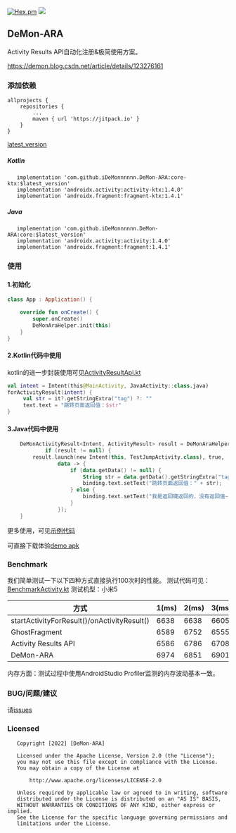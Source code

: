 [![Hex.pm](https://img.shields.io/badge/Jetpack-AndroidX-orange)]() [![](https://jitpack.io/v/iDeMonnnnnn/DeMon-ARA.svg)](https://jitpack.io/#iDeMonnnnnn/DeMon-ARA)
## DeMon-ARA
Activity Results API自动化注册&极简使用方案。

<https://demon.blog.csdn.net/article/details/123276161>

### 添加依赖

```
allprojects {
	repositories {
		...
		maven { url 'https://jitpack.io' }
	}
}
```

[latest_version](https://github.com/iDeMonnnnnn/DeMon-ARA/releases)
##### Kotlin
```
   implementation 'com.github.iDeMonnnnnn.DeMon-ARA:core-ktx:$latest_version'
   implementation 'androidx.activity:activity-ktx:1.4.0'
   implementation 'androidx.fragment:fragment-ktx:1.4.1'
````

##### Java
```
   implementation 'com.github.iDeMonnnnnn.DeMon-ARA:core:$latest_version'
   implementation 'androidx.activity:activity:1.4.0'
   implementation 'androidx.fragment:fragment:1.4.1'
```

### 使用

#### 1.初始化

```kotlin
class App : Application() {

    override fun onCreate() {
        super.onCreate()
        DeMonAraHelper.init(this)
    }
}
```

#### 2.Kotlin代码中使用

kotlin的进一步封装使用可见[ActivityResultApi.kt](https://github.com/iDeMonnnnnn/DeMon-ARA/blob/main/core-ktx/src/main/java/com/demon/corektx/ActivityResultApi.kt)

```kotlin
val intent = Intent(this@MainActivity, JavaActivity::class.java)
forActivityResult(intent) {
     val str = it?.getStringExtra("tag") ?: ""
     text.text = "跳转页面返回值：$str"
}
```

#### 3.Java代码中使用

```kotlin
    DeMonActivityResult<Intent, ActivityResult> result = DeMonAraHelper.getActivityResult(JavaActivity.this);
            if (result != null) {
        result.launch(new Intent(this, TestJumpActivity.class), true,
                data -> {
                    if (data.getData() != null) {
                        String str = data.getData().getStringExtra("tag");
                        binding.text.setText("跳转页面返回值：" + str);
                    } else {
                        binding.text.setText("我是返回键返回的，没有返回值~");
                    }
                });
    }
```

更多使用，可见[示例代码](https://github.com/iDeMonnnnnn/DeMon-ARA/tree/main/app/src/main/java/com/demon/ara)

可直接下载体验[demo apk](https://github.com/iDeMonnnnnn/DeMon-ARA/raw/main/demo.apk)

### Benchmark

我们简单测试一下以下四种方式直接执行100次时的性能。
测试代码可见：[BenchmarkActivity.kt](https://github.com/iDeMonnnnnn/DeMon-ARA/blob/main/app/src/main/java/com/demon/ara/BenchmarkActivity.kt)
测试机型：小米5

|方式|1(ms)|2(ms)|3(ms)|4(ms)|5(ms)|
|--|--|--|--|--|--|
|startActivityForResult()/onActivityResult()|6638|6638|6605|6597|6687|
|GhostFragment|6589|6752|6555|6553|6572|
|Activity Results API|6586|6786|6708|6666|6604|
|DeMon-ARA|6974|6851|6901|6912|6839|

内存方面：测试过程中使用AndroidStudio Profiler监测的内存波动基本一致。

### BUG/问题/建议

请[issues](https://github.com/iDeMonnnnnn/DeMon-ARA/issues)

### Licensed

```
   Copyright [2022] [DeMon-ARA]

   Licensed under the Apache License, Version 2.0 (the "License");
   you may not use this file except in compliance with the License.
   You may obtain a copy of the License at

       http://www.apache.org/licenses/LICENSE-2.0

   Unless required by applicable law or agreed to in writing, software
   distributed under the License is distributed on an "AS IS" BASIS,
   WITHOUT WARRANTIES OR CONDITIONS OF ANY KIND, either express or implied.
   See the License for the specific language governing permissions and
   limitations under the License.
```
